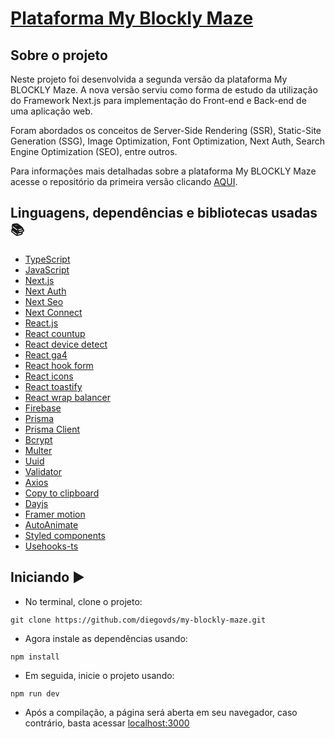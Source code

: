 # [Plataforma My Blockly Maze](https://myblocklymaze-v2.vercel.app/)

## Sobre o projeto

Neste projeto foi desenvolvida a segunda versão da plataforma My BLOCKLY Maze. A nova versão serviu como forma de estudo da utilização do Framework Next.js para implementação do Front-end e Back-end de uma aplicação web.

Foram abordados os conceitos de Server-Side Rendering (SSR), Static-Site Generation (SSG), Image Optimization, Font Optimization, Next Auth, Search Engine Optimization (SEO), entre outros.

Para informações mais detalhadas sobre a plataforma My BLOCKLY Maze acesse o repositório da primeira versão clicando [AQUI](https://github.com/diegovds/maze-game-generator#readme).

## Linguagens, dependências e bibliotecas usadas 📚

- [TypeScript](https://www.typescriptlang.org/)
- [JavaScript](https://developer.mozilla.org/pt-BR/docs/Web/JavaScript)
- [Next.js](https://nextjs.org/)
- [Next Auth](https://next-auth.js.org/)
- [Next Seo](https://github.com/garmeeh/next-seo#readme)
- [Next Connect](https://github.com/hoangvvo/next-connect#readme)
- [React.js](https://react.dev/)
- [React countup](https://github.com/glennreyes/react-countup)
- [React device detect](https://github.com/duskload/react-device-detect)
- [React ga4](https://github.com/codler/react-ga4)
- [React hook form](https://react-hook-form.com/)
- [React icons](https://react-icons.github.io/react-icons/)
- [React toastify](https://fkhadra.github.io/react-toastify/introduction)
- [React wrap balancer](https://react-wrap-balancer.vercel.app/)
- [Firebase](https://firebase.google.com/)
- [Prisma](https://www.prisma.io/)
- [Prisma Client](https://www.prisma.io/docs/concepts/components/prisma-client)
- [Bcrypt](https://github.com/kelektiv/node.bcrypt.js#readme)
- [Multer](https://github.com/expressjs/multer#readme)
- [Uuid](https://github.com/uuidjs/uuid#readme)
- [Validator](https://github.com/validatorjs/validator.js)
- [Axios](https://axios-http.com/)
- [Copy to clipboard](https://github.com/sudodoki/copy-to-clipboard#readme)
- [Dayjs](https://day.js.org/)
- [Framer motion](https://www.framer.com/motion/)
- [AutoAnimate](https://github.com/formkit/auto-animate#readme)
- [Styled components](https://styled-components.com/)
- [Usehooks-ts](https://usehooks-ts.com/)

## Iniciando ▶️

- No terminal, clone o projeto:

```
git clone https://github.com/diegovds/my-blockly-maze.git
```

- Agora instale as dependências usando:

```
npm install
```

- Em seguida, inicie o projeto usando:

```
npm run dev
```

- Após a compilação, a página será aberta em seu navegador, caso contrário, basta acessar [localhost:3000](http://localhost:3000/)

